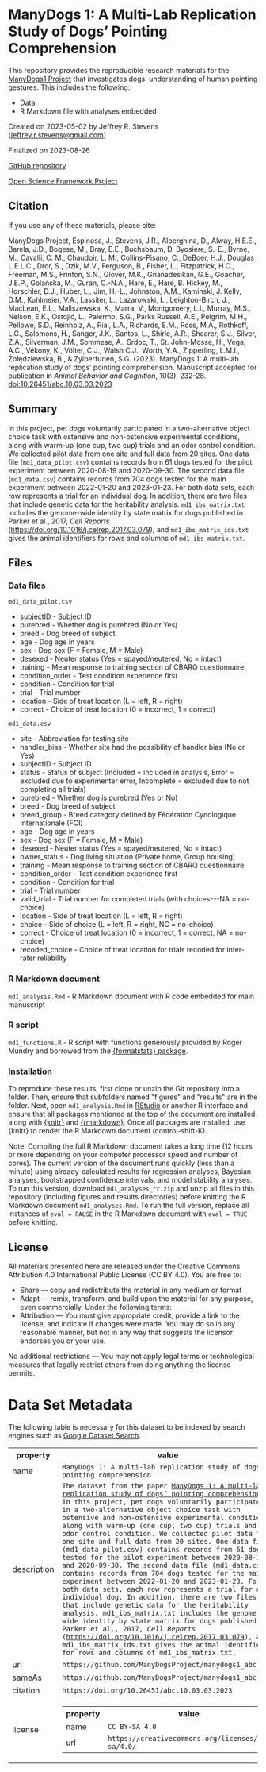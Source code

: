 # ManyDogs 1: A Multi-Lab Replication Study of Dogs’ Pointing Comprehension

This repository provides the reproducible research materials for the [ManyDogs1 Project](http://manydogs.org) that investigates dogs' understanding of human pointing gestures. This includes the following:

-   Data
-   R Markdown file with analyses embedded

Created on 2023-05-02 by Jeffrey R. Stevens (<jeffrey.r.stevens@gmail.com>)

Finalized on 2023-08-26

[GitHub repository](https://github.com/ManyDogsProject/manydogs1_abc)

[Open Science Framework Project](https://osf.io/9r5xf/)


## Citation

If you use any of these materials, please cite:

ManyDogs Project, Espinosa, J., Stevens, J.R., Alberghina, D., Alway, H.E.E., Barela, J.D., Bogese, M., Bray, E.E., Buchsbaum, D. Byosiere, S.-E., Byrne, M., Cavalli, C. M., Chaudoir, L. M., Collins-Pisano, C., DeBoer, H.J., Douglas L.E.L.C., Dror, S., Dzik, M.V., Ferguson, B., Fisher, L., Fitzpatrick, H.C., Freeman, M.S., Frinton, S.N., Glover, M.K., Gnanadesikan, G.E., Goacher, J.E.P., Golańska, M., Guran, C.-N.A., Hare, E., Hare, B. Hickey, M., Horschler, D.J., Huber, L., Jim, H.-L., Johnston, A.M., Kaminski, J. Kelly, D.M., Kuhlmeier, V.A., Lassiter, L., Lazarowski, L., Leighton-Birch, J., MacLean, E.L., Maliszewska, K., Marra, V., Montgomery, L.I., Murray, M.S., Nelson, E.K., Ostojić, L., Palermo, S.G., Parks Russell, A.E., Pelgrim, M.H., Pellowe, S.D., Reinholz, A., Rial, L.A., Richards, E.M., Ross, M.A., Rothkoff, L.G., Salomons, H., Sanger, J.K., Santos, L., Shirle, A.R., Shearer, S.J., Silver, Z.A., Silverman, J.M., Sommese, A., Srdoc, T., St. John-Mosse, H., Vega, A.C., Vékony, K., Völter, C.J., Walsh C.J., Worth, Y.A., Zipperling, L.M.I., Żołędziewska, B., & Zylberfuden, S.G. (2023). ManyDogs 1: A multi-lab replication study of dogs’ pointing comprehension. Manuscript accepted for publication in _Animal Behavior and Cognition_, 10(3), 232-28. [doi:10.26451/abc.10.03.03.2023](https://doi.org/10.26451/abc.10.03.03.2023)


## Summary

In this project, pet dogs voluntarily participated in a two-alternative object choice task with ostensive and non-ostensive experimental conditions, along with warm-up (one cup, two cup) trials and an odor control condition. We collected pilot data from one site and full data from 20 sites. One data file (`md1_data_pilot.csv`) contains records from 61 dogs tested for the pilot experiment between 2020-08-19 and 2020-09-30. The second data file (`md1_data.csv`) contains records from 704 dogs tested for the main experiment between 2022-01-20 and 2023-01-23. For both data sets, each row represents a trial for an individual dog. In addition, there are two files that include genetic data for the heritability analysis. `md1_ibs_matrix.txt` includes the genome-wide identity by state matrix for dogs published in Parker et al., 2017, _Cell Reports_ (<https://doi.org/10.1016/j.celrep.2017.03.079>), and `md1_ibs_matrix_ids.txt` gives the animal identifiers for rows and columns of `md1_ibs_matrix.txt`.


## Files

### Data files

`md1_data_pilot.csv`

* subjectID - Subject ID
* purebred - Whether dog is purebred (No or Yes)
* breed - Dog breed of subject
* age - Dog age in years
* sex - Dog sex (F = Female, M = Male)
* desexed - Neuter status (Yes = spayed/neutered, No = intact)
* training - Mean response to training section of CBARQ questionnaire
* condition_order - Test condition experience first
* condition - Condition for trial
* trial - Trial number
* location - Side of treat location (L = left, R = right)
* correct - Choice of treat location (0 = incorrect, 1 = correct)

`md1_data.csv`

* site - Abbreviation for testing site
* handler_bias - Whether site had the possibility of handler bias (No or Yes)
* subjectID - Subject ID
* status - Status of subject (Included = included in analysis, Error = excluded due to experimenter error, Incomplete = excluded due to not completing all trials)
* purebred - Whether dog is purebred (Yes or No)
* breed - Dog breed of subject
* breed_group - Breed category defined by Fédération Cynologique Internationale (FCI)
* age - Dog age in years
* sex - Dog sex (F = Female, M = Male)
* desexed - Neuter status (Yes = spayed/neutered, No = intact)
* owner_status - Dog living situation (Private home, Group housing)
* training - Mean response to training section of CBARQ questionnaire
* condition_order - Test condition experience first
* condition - Condition for trial
* trial - Trial number
* valid_trial - Trial number for completed trials (with choices---NA = no-choice)
* location - Side of treat location (L = left, R = right)
* choice - Side of choice (L = left, R = right, NC = no-choice)
* correct - Choice of treat location (0 = incorrect, 1 = correct, NA = no-choice)
* recoded_choice - Choice of treat location for trials recoded for inter-rater reliability


### R Markdown document

`md1_analysis.Rmd` - R Markdown document with R code embedded for main manuscript


### R script

`md1_functions.R` - R script with functions generously provided by Roger Mundry and borrowed from the [{formatstats} package](https://github.com/JeffreyRStevens/formatstats).


### Installation

To reproduce these results, first clone or unzip the Git repository into a folder. Then, ensure that subfolders named "figures" and "results" are in the folder. Next, open `md1_analysis.Rmd` in [RStudio](https://rstudio.com) or another R interface and ensure that all packages mentioned at the top of the document are installed, along with [{knitr}](https://yihui.org/knitr/) and [{rmarkdown}](https://rmarkdown.rstudio.com/). Once all packages are installed, use {knitr} to render the R Markdown document (control-shift-K).

Note: Compiling the full R Markdown document takes a long time (12 hours or more depending on your computer processor speed and number of cores). The current version of the document runs quickly (less than a minute) using already-calculated results for regression analyses, Bayesian analyses, bootstrapped confidence intervals, and model stability analyses. To run this version, download `md1_analyses_rr.zip` and unzip all files in this repository (including figures and results directories) before knitting the R Markdown document `md1_analyses.Rmd`. To run the full version, replace all instances of `eval = FALSE` in the R Markdown document with `eval = TRUE` before knitting.


## License

All materials presented here are released under the Creative Commons Attribution 4.0 International Public License (CC BY 4.0). You are free to:

-   Share — copy and redistribute the material in any medium or format
-   Adapt — remix, transform, and build upon the material for any
    purpose, even commercially. Under the following terms:
-   Attribution — You must give appropriate credit, provide a link to the license, and indicate if changes were made. You may do so in any reasonable manner, but not in any way that suggests the licensor endorses you or your use.

No additional restrictions — You may not apply legal terms or technological measures that legally restrict others from doing anything the license permits.


# Data Set Metadata

The following table is necessary for this dataset to be indexed by search
engines such as <a href="https://g.co/datasetsearch">Google Dataset Search</a>.
<div itemscope itemtype="http://schema.org/Dataset">
<table>
<tr>
<th>property</th>
<th>value</th>
</tr>
<tr>
<td>name</td>
<td><code itemprop="name">ManyDogs 1: A multi-lab replication study of dogs’ pointing comprehension</code></td>
</tr>
<tr>
<td>description</td>
<td><code itemprop="description">The dataset from the paper <a href="https://doi.org/10.26451/abc.10.03.03.2023">ManyDogs 1: A multi-lab replication study of dogs’ pointing comprehension</a>. In this project, pet dogs voluntarily participated in a two-alternative object choice task with ostensive and non-ostensive experimental conditions, along with warm-up (one cup, two cup) trials and an odor control condition. We collected pilot data from one site and full data from 20 sites. One data file (md1_data_pilot.csv) contains records from 61 dogs tested for the pilot experiment between 2020-08-19 and 2020-09-30. The second data file (md1_data.csv) contains records from 704 dogs tested for the main experiment between 2022-01-20 and 2023-01-23. For both data sets, each row represents a trial for an individual dog. In addition, there are two files that include genetic data for the heritability analysis. md1_ibs_matrix.txt includes the genome-wide identity by state matrix for dogs published in Parker et al., 2017, <i>Cell Reports</i> (<a href="https://doi.org/10.1016/j.celrep.2017.03.079">https://doi.org/10.1016/j.celrep.2017.03.079</a>), and md1_ibs_matrix_ids.txt gives the animal identifiers for rows and columns of md1_ibs_matrix.txt.</code></td>
</tr>
</tr>
<tr>
<td>url</td>
<td><code itemprop="url">https://github.com/ManyDogsProject/manydogs1_abc</code></td>
</tr>
<tr>
<td>sameAs</td>
<td><code itemprop="sameAs">https://github.com/ManyDogsProject/manydogs1_abc</code></td>
</tr>
<tr>
<td>citation</td>
<td><code itemprop="citation">https://doi.org/10.26451/abc.10.03.03.2023</code></td>
</tr>
<tr>
<td>license</td>
<td>
<div itemscope itemtype="http://schema.org/CreativeWork" itemprop="license">
<table>
<tr>
<th>property</th>
<th>value</th>
</tr>
<tr>
<td>name</td>
<td><code itemprop="name">CC BY-SA 4.0</code></td>
</tr>
<tr>
<td>url</td>
<td><code itemprop="url">https://creativecommons.org/licenses/by-sa/4.0/</code></td>
</tr>
</table>
</div>
</td>
</tr>
</table>
</div>